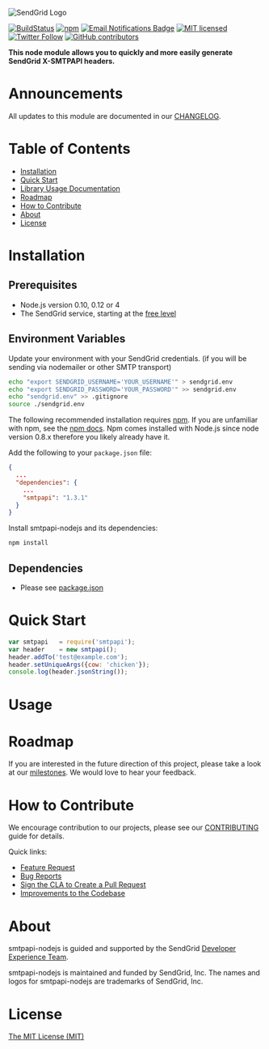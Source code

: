 ![SendGrid Logo](https://uiux.s3.amazonaws.com/2016-logos/email-logo%402x.png)

[![BuildStatus](https://travis-ci.org/sendgrid/smtpapi-nodejs.png?branch=master)](https://travis-ci.org/sendgrid/smtpapi-nodejs)
[![npm](https://img.shields.io/npm/v/smtpapi.svg)](https://www.npmjs.com/package/smtpapi)
[![Email Notifications Badge](https://dx.sendgrid.com/badge/nodejs)](https://dx.sendgrid.com/newsletter/nodejs)
[![MIT licensed](https://img.shields.io/badge/license-MIT-blue.svg)](./LICENSE.txt)
[![Twitter Follow](https://img.shields.io/twitter/follow/sendgrid.svg?style=social&label=Follow)](https://twitter.com/sendgrid)
[![GitHub contributors](https://img.shields.io/github/contributors/sendgrid/smtpapi-nodejs.svg)](https://github.com/sendgrid/smtpapi-nodejs/graphs/contributors)

**This node module allows you to quickly and more easily generate SendGrid X-SMTPAPI headers.**

# Announcements

All updates to this module are documented in our [CHANGELOG](https://github.com/sendgrid/smtpapi-nodejs/blob/master/CHANGELOG.md).

# Table of Contents
- [Installation](#installation)
- [Quick Start](#quick-start)
- [Library Usage Documentation](USAGE.md)
- [Roadmap](#roadmap)
- [How to Contribute](#contribute)
- [About](#about)
- [License](#license)

<a name="installation"></a>
# Installation

## Prerequisites

- Node.js version 0.10, 0.12 or 4
- The SendGrid service, starting at the [free level](https://sendgrid.com/free?source=smtpapi-nodejs)

## Environment Variables

Update your environment with your SendGrid credentials. (if you will be sending via nodemailer or other SMTP transport)

```bash
echo "export SENDGRID_USERNAME='YOUR_USERNAME'" > sendgrid.env
echo "export SENDGRID_PASSWORD='YOUR_PASSWORD'" >> sendgrid.env
echo "sendgrid.env" >> .gitignore
source ./sendgrid.env
```

The following recommended installation requires [npm](https://npmjs.org/). If you are unfamiliar with npm, see the [npm docs](https://npmjs.org/doc/). Npm comes installed with Node.js since node version 0.8.x therefore you likely already have it.

Add the following to your `package.json` file:

```json
{
  ...
  "dependencies": {
    ...
    "smtpapi": "1.3.1"
  }
}
```

Install smtpapi-nodejs and its dependencies:

```bash
npm install
```

## Dependencies

- Please see [package.json](https://github.com/sendgrid/smtpapi-nodejs/blob/master/package.json)

<a name="quick-start"></a>
# Quick Start

```javascript
var smtpapi   = require('smtpapi');
var header    = new smtpapi();
header.addTo('test@example.com');
header.setUniqueArgs({cow: 'chicken'});
console.log(header.jsonString());
```

<a name="usage"></a>
# Usage

<a name="roadmap"></a>
# Roadmap

If you are interested in the future direction of this project, please take a look at our [milestones](https://github.com/sendgrid/smtpapi-nodejs/milestones). We would love to hear your feedback.

<a name="contribute"></a>
# How to Contribute

We encourage contribution to our projects, please see our [CONTRIBUTING](https://github.com/sendgrid/smtpapi-nodejs/blob/master/CONTRIBUTING.md) guide for details.

Quick links:

- [Feature Request](https://github.com/sendgrid/smtpapi-nodejs/blob/master/CONTRIBUTING.md#feature-request)
- [Bug Reports](https://github.com/sendgrid/smtpapi-nodejs/blob/master/CONTRIBUTING.md#submit-a-bug-report)
- [Sign the CLA to Create a Pull Request](https://github.com/sendgrid/smtpapi-nodejs/blob/master/CONTRIBUTING.md#cla)
- [Improvements to the Codebase](https://github.com/sendgrid/smtpapi-nodejs/blob/master/CONTRIBUTING.md#improvements-to-the-codebase)

<a name="about"></a>
# About

smtpapi-nodejs is guided and supported by the SendGrid [Developer Experience Team](mailto:dx@sendgrid.com).

smtpapi-nodejs is maintained and funded by SendGrid, Inc. The names and logos for smtpapi-nodejs are trademarks of SendGrid, Inc.

<a name="license"></a>
# License
[The MIT License (MIT)](LICENSE.txt)
